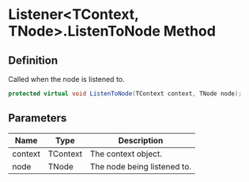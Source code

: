 # Listener&lt;TContext, TNode&gt;.ListenToNode Method
## Definition

Called when the node is listened to.

```c#
protected virtual void ListenToNode(TContext context, TNode node);
```

## Parameters

| Name | Type | Description |
| ---- | ---- | ----------- |
| context | TContext | The context object. |
| node | TNode | The node being listened to. |

